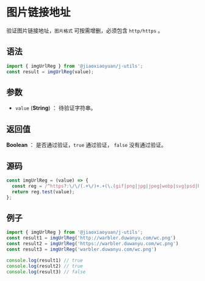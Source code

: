 

# 图片链接地址

验证图片链接地址，`图片格式` 可按需增删，必须包含 `http/https` 。

## 语法

```js
import { imgUrlReg } from '@jiaoxiaoyuan/j-utils';
const result = imgUrlReg(value);
```

## 参数

- `value` (**String**) ： 待验证字符串。

## 返回值

**Boolean** ： 是否通过验证，`true` 通过验证， `false` 没有通过验证。

## 源码

```js
const imgUrlReg = (value) => {
  const reg = /^https?:\/\/(.+\/)+.+(\.(gif|png|jpg|jpeg|webp|svg|psd|bmp|tif))$/i;
  return reg.test(value);
};
```

## 例子

```js
import { imgUrlReg } from '@jiaoxiaoyuan/j-utils';
const result1 = imgUrlReg('http://warbler.duwanyu.com/wc.png')
const result2 = imgUrlReg('https://warbler.duwanyu.com/wc.png')
const result3 = imgUrlReg('warbler.duwanyu.com/wc.png')

console.log(result1) // true
console.log(result2) // true
console.log(result3) // false
```
